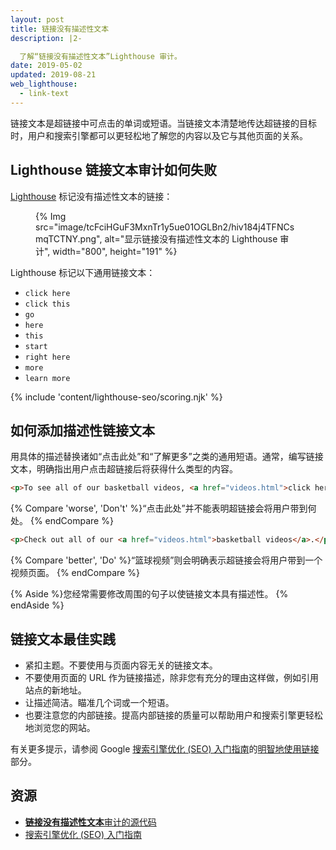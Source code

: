 ```yaml
---
layout: post
title: 链接没有描述性文本
description: |2-

  了解“链接没有描述性文本”Lighthouse 审计。
date: 2019-05-02
updated: 2019-08-21
web_lighthouse:
  - link-text
---
```


链接文本是超链接中可点击的单词或短语。当链接文本清楚地传达超链接的目标时，用户和搜索引擎都可以更轻松地了解您的内容以及它与其他页面的关系。

## Lighthouse 链接文本审计如何失败

[Lighthouse](https://developers.google.com/web/tools/lighthouse/) 标记没有描述性文本的链接：

<figure>{% Img src="image/tcFciHGuF3MxnTr1y5ue01OGLBn2/hiv184j4TFNCsmqTCTNY.png", alt="显示链接没有描述性文本的 Lighthouse 审计", width="800", height="191" %}</figure>

Lighthouse 标记以下通用链接文本：

- `click here`
- `click this`
- `go`
- `here`
- `this`
- `start`
- `right here`
- `more`
- `learn more`

{% include 'content/lighthouse-seo/scoring.njk' %}

## 如何添加描述性链接文本

用具体的描述替换诸如“点击此处”和“了解更多”之类的通用短语。通常，编写链接文本，明确指出用户点击超链接后将获得什么类型的内容。

```html
<p>To see all of our basketball videos, <a href="videos.html">click here</a>.</p>
```

{% Compare 'worse', 'Don\'t' %}“点击此处”并不能表明超链接会将用户带到何处。 {% endCompare %}

```html
<p>Check out all of our <a href="videos.html">basketball videos</a>.</p>
```

{% Compare 'better', 'Do' %}“篮球视频”则会明确表示超链接会将用户带到一个视频页面。 {% endCompare %}

{% Aside %}您经常需要修改周围的句子以使链接文本具有描述性。 {% endAside %}

## 链接文本最佳实践

- 紧扣主题。不要使用与页面内容无关的链接文本。
- 不要使用页面的 URL 作为链接描述，除非您有充分的理由这样做，例如引用站点的新地址。
- 让描述简洁。瞄准几个词或一个短语。
- 也要注意您的内部链接。提高内部链接的质量可以帮助用户和搜索引擎更轻松地浏览您的网站。

有关更多提示，请参阅 Google [搜索引擎优化 (SEO) 入门指南](https://support.google.com/webmasters/answer/7451184#uselinkswisely)的[明智地使用链接](https://support.google.com/webmasters/answer/7451184)部分。

## 资源

- [**链接没有描述性文本**审计的源代码](https://github.com/GoogleChrome/lighthouse/blob/master/lighthouse-core/audits/seo/link-text.js)
- [搜索引擎优化 (SEO) 入门指南](https://support.google.com/webmasters/answer/7451184)
